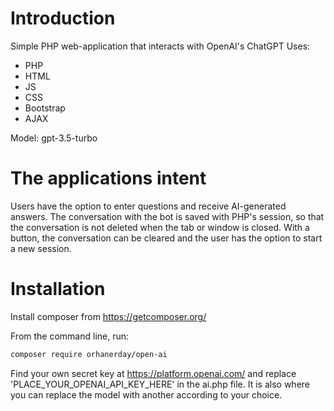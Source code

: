 # Introduction
Simple PHP web-application that interacts with OpenAI's ChatGPT
Uses:
- PHP
- HTML
- JS
- CSS
- Bootstrap
- AJAX

Model: gpt-3.5-turbo

# The applications intent
Users have the option to enter questions and receive AI-generated answers. The conversation with the bot is saved with PHP's session, so that the conversation is not deleted when the tab or window is closed. With a button, the conversation can be cleared and the user has the option to start a new session.

# Installation
Install composer from https://getcomposer.org/

From the command line, run:

```sh
composer require orhanerday/open-ai
```

Find your own secret key at https://platform.openai.com/ and replace 'PLACE_YOUR_OPENAI_API_KEY_HERE' in the ai.php file. It is also where you can replace the model with another according to your choice.
